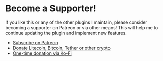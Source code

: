 # Become a Supporter!
If you like this or any of the other plugins I maintain, please consider becoming a supporter on Patreon or via other means! This will help me to continue updating the plugin and implement new features.
- [Subscribe on Patreon](https://subscribe.nightmarexiv.com/)
- [Donate Litecoin, Bitcoin, Tether or other crypto](https://crypto.nightmarexiv.com/)
- [One-time donation via Ko-Fi](https://donate.nightmarexiv.com/)
